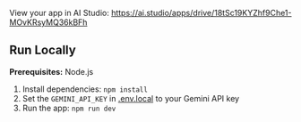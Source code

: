 

View your app in AI Studio: https://ai.studio/apps/drive/18tSc19KYZhf9Che1-MOvKRsyMQ36kBFh

## Run Locally

**Prerequisites:**  Node.js


1. Install dependencies:
   `npm install`
2. Set the `GEMINI_API_KEY` in [.env.local](.env.local) to your Gemini API key
3. Run the app:
   `npm run dev`
